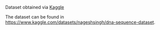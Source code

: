 Dataset obtained via [Kaggle](https://www.kaggle.com)

The dataset can be found in https://www.kaggle.com/datasets/nageshsingh/dna-sequence-dataset. <br>